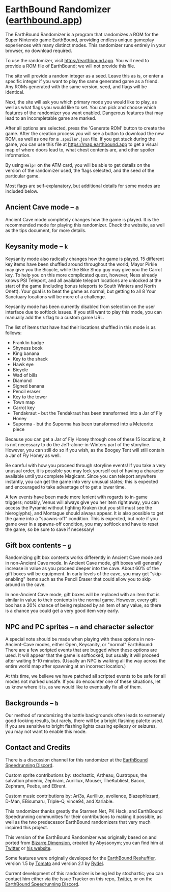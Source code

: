 # EarthBound Randomizer ([earthbound.app](https://earthbound.app))

The EarthBound Randomizer is a program that randomizes a ROM for the Super Nintendo game EarthBound, providing endless unique gameplay experiences with many distinct modes. This randomizer runs entirely in your browser, no download required.

To use the randomizer, visit https://earthbound.app. You will need to provide a ROM file of EarthBound; we will not provide this file.

The site will provide a random integer as a seed. Leave this as is, or enter a specific integer if you want to play the same generated game as a friend. Any ROMs generated with the same version, seed, and flags will be identical.

Next, the site will ask you which primary mode you would like to play, as well as what flags you would like to set. You can pick and choose which features of the randomizer you want enabled. Dangerous features that may lead to an incompletable game are marked.

After all options are selected, press the 'Generate ROM' button to create the game. After the creation process you will see a button to download the new ROM, as well as one for a `.spoiler.json` file. If you get stuck during the game, you can use this file at https://map.earthbound.app to get a visual map of where doors lead to, what chest contents are, and other spoiler information.

By using `Help!` on the ATM card, you will be able to get details on the version of the randomizer used, the flags selected, and the seed of the particular game.

Most flags are self-explanatory, but additional details for some modes are included below.

## Ancient Cave mode – `a`

Ancient Cave mode completely changes how the game is played. It is the recommended mode for playing this randomizer. Check the website, as well as the tips document, for more details.

## Keysanity mode – `k`

Keysanity mode also radically changes how the game is played. 15 different key items have been shuffled around throughout the world; Mayor Pirkle may give you the Bicycle, while the Bike Shop guy may give you the Carrot key. To help you on this more complicated quest, however, Ness already knows PSI Teleport, and all available teleport locations are unlocked at the start of the game (including bonus teleports to South Winters and North Onett). Your goal is to beat the game as normal, but getting to all 8 Your Sanctuary locations will be more of a challenge.

Keysanity mode has been currently disabled from selection on the user interface due to softlock issues. If you still want to play this mode, you can manually add the `k` flag to a custom game URL.

The list of items that have had their locations shuffled in this mode is as follows:
- Franklin badge
- Shyness book
- King banana
- Key to the shack
- Hawk eye
- Bicycle
- Wad of bills
- Diamond
- Signed banana
- Pencil eraser
- Key to the tower
- Town map
- Carrot key
- Tendakraut - but the Tendakraut has been transformed into a Jar of Fly Honey
- Suporma - but the Suporma has been transformed into a Meteorite piece

Because you can get a Jar of Fly Honey through one of these 15 locations, it is not necessary to do the Jeff-alone-in-Winters part of the storyline. However, you can still do so if you wish, as the Boogey Tent will still contain a Jar of Fly Honey as well.

Be careful with how you proceed through storyline events! If you take a very unusual order, it is possible you may lock yourself out of having a character available until you complete Magicant. Since you can teleport anywhere instantly, you can get the game into very unusual states; this is expected and encouraged to take advantage of to get a lower time.

A few events have been made more lenient with regards to in-game triggers; notably, Venus will always give you her item right away, you can access the Pyramid without fighting Kraken (but you still must see the hieroglyphs), and Montague should always appear. It is also possible to get the game into a "spawns-off" condition. This is expected, but note if you game over in a spawns-off condition, you may softlock and have to reset the game, so be sure to save if necessary!

## Gift box contents – `g`

Randomizing gift box contents works differently in Ancient Cave mode and in non-Ancient Cave mode. In Ancient Cave mode, gift boxes will generally increase in value as you proceed deeper into the cave. About 60% of the gift boxes will be equipment. In early levels of the cave, you may get "skip-enabling" items such as the Pencil Eraser that could allow you to skip around in the cave.

In non-Ancient Cave mode, gift boxes will be replaced with an item that is similar in value to their contents in the normal game. However, every gift box has a 20% chance of being replaced by an item of any value, so there is a chance you could get a very good item very early.

## NPC and PC sprites – `n` and character selector

A special note should be made when playing with these options in non-Ancient-Cave modes, either Open, Keysanity, or "normal" EarthBound: There are a few scripted events that are bugged when these options are used. It will appear that the game is softlocked, but usually it will proceed after waiting 5-10 minutes. (Usually an NPC is walking all the way across the entire world map after spawning at an incorrect location.)

At this time, we believe we have patched all scripted events to be safe for all modes not marked unsafe. If you do encounter one of these situations, let us know where it is, as we would like to eventually fix all of them.

## Backgrounds – `b`

Our method of randomizing the battle backgrounds often leads to extremely good-looking results, but rarely, there will be a bright flashing palette used. If you are sensitive to bright flashing lights causing epilepsy or seizures, you may not want to enable this mode.

## Contact and Credits

There is a discussion channel for this randomizer at the [EarthBound Speedrunning Discord](https://discord.gg/WWVYwkE).

Custom sprite contributions by: stochaztic, Artheau, Quatropus, the salvation phoenix, Zephram, Aurilliux, Mouser, TheKubliest, Bacon, Zephram, Peebs, and EBrent.

Custom music contributions by: Ari3s, Aurilliux, avolience, Blazephlozard, D-Man, EBisumaru, Triple-Q, vince94, and Xarlable.

This randomizer thanks greatly the Starmen.Net, PK Hack, and EarthBound Speedrunning communities for their contributions to making it possible, as well as the two predecessor EarthBound randomizers that very much inspired this project.

This version of the EarthBound Randomizer was originally based on and ported from [Bizarre Dimension](https://github.com/abyssonym/bizarre_dimension), created by Abyssonym; you can find him at [Twitter](https://www.twitter.com/abyssonym) or [his website](http://www.abyssonym.com/).

Some features were originally developed for the [EarthBound Reshuffler](https://earthboundcentral.com/reshuffler/), version 1.5 by [Tomato](https://twitter.com/ClydeMandelin) and version 2.1 by [Rydel](https://forum.starmen.net/forum/Community/PKHack/EarthBound-Reshuffler-2-0). 

Current development of this randomizer is being led by stochaztic; you can contact him either via the Issue Tracker on this repo, [Twitter](https://www.twitter.com/stochaztic), or on the [EarthBound Speedrunning Discord](https://discord.gg/WWVYwkE).

